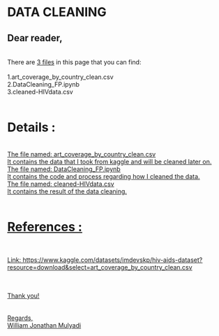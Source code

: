 <b><h1>DATA CLEANING</h1></b>
<h2><b>Dear reader,<br></b></h2>
<br>
There are <u>3 files</u> in this page that you can find:<br><br>
1.art_coverage_by_country_clean.csv<br>
2.DataCleaning_FP.ipynb<br>
3.cleaned-HIVdata.csv<br>
<br>

<h1>Details :</h1><br>
<u>The file named: art_coverage_by_country_clean.csv<br><u> 
It contains the data that I took from kaggle and will be cleaned later on.<br>
<u>The file named: DataCleaning_FP.ipynb<br></u> 
It contains the code and process regarding how I cleaned the data.<br>
<u>The file named: cleaned-HIVdata.csv<br></u> 
It contains the result of the data cleaning.<br>
<br>
<h1>References :</h1><br>

Link: https://www.kaggle.com/datasets/imdevskp/hiv-aids-dataset?resource=download&select=art_coverage_by_country_clean.csv
  
  
<br><br>
Thank you!<br>
<br><br>
Regards,<br>
William Jonathan Mulyadi



